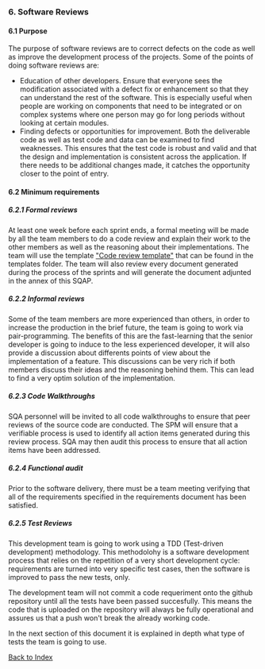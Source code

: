 ### 6. Software Reviews

#### 6.1 Purpose
The purpose of software reviews are to correct defects on the code as well as improve the development process of the projects. Some of the points of doing software reviews are: 
* Education of other developers. Ensure that everyone sees the modification associated with a defect fix or enhancement so that they can understand the rest of the software. This is especially useful when people are working on components that need to be integrated or on complex systems where one person may go for long periods without looking at certain modules.
* Finding defects or opportunities for improvement. Both the deliverable code as well as test code and data can be examined to find weaknesses. This ensures that the test code is robust and valid and that the design and implementation is consistent across the application. If there needs to be additional changes made, it catches the opportunity closer to the point of entry.

#### 6.2 Minimum requirements

##### 6.2.1 Formal reviews
At least one week before each sprint ends, a formal meeting will be made by all the team members to do a code review and explain their work to the other members as well as the reasoning about their implementations. The team will use the template ["Code review template"](../templates/code_and_design_review.md) that can be found in the templates folder. 
The team will also review every document generated during the process of the sprints and will generate the document adjunted in the annex of this SQAP. 

##### 6.2.2 Informal reviews
Some of the team members are more experienced than others, in order to increase the production in the brief future, the team is going to work via pair-programming. The benefits of this are the fast-learning that the senior developer is going to induce to the less experienced developer, it will also provide a discussion about differents points of view about the implementation of a feature. This discussions can be very rich if both members discuss their ideas and the reasoning behind them. This can lead to find a very optim solution of the implementation.

##### 6.2.3 Code Walkthroughs
SQA personnel will be invited to all code walkthroughs to ensure that peer reviews of the source code are conducted. The SPM will ensure that a verifiable process is used to identify all action items generated during this review process. SQA may then audit this process to ensure that all action items have been addressed.

##### 6.2.4 Functional audit
Prior to the software delivery, there must be a team meeting verifying that all of the requirements specified in the requirements document has been satisfied. 

##### 6.2.5 Test Reviews
This development team is going to work using a TDD (Test-driven development) methodology. This methodolohy is a software development process that relies on the repetition of a very short development cycle: requirements are turned into very specific test cases, then the software is improved to pass the new tests, only.

The development team will not commit a code requeriment onto the github repository until all the tests have been passed succesfully. This means the code that is uploaded on the repository will always be fully operational and assures us that a push won't break the already working code.

In the next section of this document it is explained in depth what type of tests the team is going to use. 

[Back to Index](./index.md)
